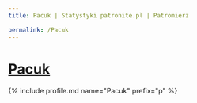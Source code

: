 ```yaml
---
title: Pacuk | Statystyki patronite.pl | Patromierz

permalink: /Pacuk
---
```


# [Pacuk](https://patronite.pl/Pacuk)

{% include profile.md name="Pacuk" prefix="p" %}
